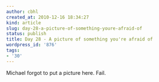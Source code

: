 ```yaml
---
author: cbhl
created_at: 2010-12-16 18:34:27
kind: article
slug: day-28-a-picture-of-something-youre-afraid-of
status: publish
title: Day 28 - A picture of something you're afraid of
wordpress_id: '876'
tags:
- '30'
---
```


Michael forgot to put a picture here. Fail.
